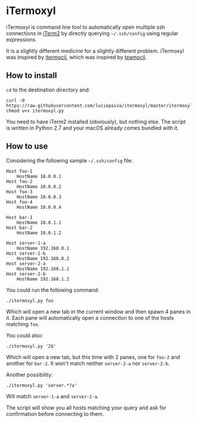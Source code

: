 
# iTermoxyl

iTermoxyl is command line tool to automatically open multiple ssh connections in [iTerm2](https://iterm2.com/) by directly querying `~/.ssh/config` using regular expressions.

It is a slightly different medicine for a slightly different problem. iTermoxyl was inspired by [itermocil](https://github.com/TomAnthony/itermocil), which was inspired by [teamocil](https://github.com/remiprev/teamocil).

## How to install

`cd` to the destination directory and:

    curl -O https://raw.githubusercontent.com/luciopaiva/itermoxyl/master/itermoxyl.py
    chmod u+x itermoxyl.py

You need to have iTerm2 installed (obviously), but nothing else. The script is written in Python 2.7 and your macOS already comes bundled with it.

## How to use

Considering the following sample `~/.ssh/config` file:

```
Host foo-1
    HostName 10.0.0.1
Host foo-2
    HostName 10.0.0.2
Host foo-3
    HostName 10.0.0.3
Host foo-4
    HostName 10.0.0.4

Host bar-1
    HostName 10.0.1.1
Host bar-2
    HostName 10.0.1.2

Host server-1-a
    HostName 192.168.0.1
Host server-1-b
    HostName 192.168.0.2
Host server-2-a
    HostName 192.168.1.1
Host server-2-b
    HostName 192.168.1.2
```

You could run the following command:

    ./itermoxyl.py foo

Which will open a new tab in the current window and then spawn 4 panes in it. Each pane will automatically open a connection to one of the hosts matching `foo`.

You could also:

    ./itermoxyl.py '2$'

Which will open a new tab, but this time with 2 panes, one for `foo-2` and another for `bar-2`. It won't match neither `server-2-a` nor `server-2-b`.

Another possibility:

    ./itermoxyl.py 'server.*?a'

Will match `server-1-a` and `server-2-a`.

The script will show you all hosts matching your query and ask for confirmation before connecting to them.

